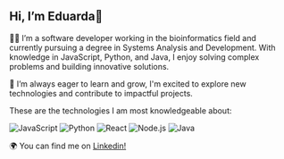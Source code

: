 ## Hi, I’m Eduarda👋

👩‍💻  I’m a software developer working in the bioinformatics field and currently pursuing a degree in Systems Analysis and Development. With knowledge in JavaScript, Python, and Java, I enjoy solving complex problems and building innovative solutions.

🌱 I’m always eager to learn and grow, I'm excited to explore new technologies and contribute to impactful projects.


These are the technologies I am most knowledgeable about:

![JavaScript](https://img.shields.io/badge/JavaScript-F7DF1E?style=flat-square&logo=javascript&logoColor=white)
![Python](https://img.shields.io/badge/Python-3776AB?style=flat-square&logo=python&logoColor=white)
![React](https://img.shields.io/badge/React-61DAFB?style=flat-square&logo=react&logoColor=black)
![Node.js](https://img.shields.io/badge/Node.js-8CC84B?style=flat-square&logo=node.js&logoColor=white)
![Java](https://img.shields.io/badge/Java-007396?style=flat-square&logo=java&logoColor=white)


🌍 You can find me on <a href="https://www.linkedin.com/in/eduardagroehs/" target="_blank" rel="noopener noreferrer">Linkedin!</a>
